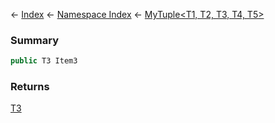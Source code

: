← [Index](Api-Index) ← [Namespace Index](Namespace-Index) ← [MyTuple\<T1, T2, T3, T4, T5\>](VRage.MyTuple`5)

### Summary

```csharp
public T3 Item3
```

### Returns

[T3]()

